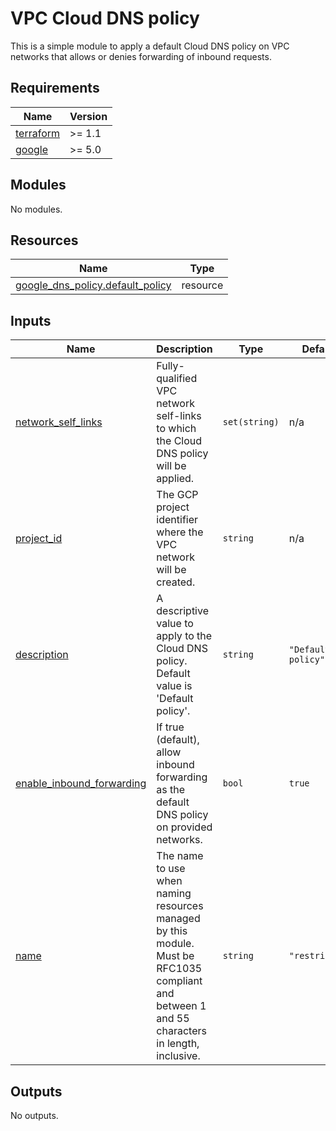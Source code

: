 # VPC Cloud DNS policy

This is a simple module to apply a default Cloud DNS policy on VPC networks that allows or denies forwarding of inbound
requests.



<!-- markdownlint-disable MD033 MD034-->
<!-- BEGINNING OF PRE-COMMIT-TERRAFORM DOCS HOOK -->
## Requirements

| Name | Version |
|------|---------|
| <a name="requirement_terraform"></a> [terraform](#requirement\_terraform) | >= 1.1 |
| <a name="requirement_google"></a> [google](#requirement\_google) | >= 5.0 |

## Modules

No modules.

## Resources

| Name | Type |
|------|------|
| [google_dns_policy.default_policy](https://registry.terraform.io/providers/hashicorp/google/latest/docs/resources/dns_policy) | resource |

## Inputs

| Name | Description | Type | Default | Required |
|------|-------------|------|---------|:--------:|
| <a name="input_network_self_links"></a> [network\_self\_links](#input\_network\_self\_links) | Fully-qualified VPC network self-links to which the Cloud DNS policy will be applied. | `set(string)` | n/a | yes |
| <a name="input_project_id"></a> [project\_id](#input\_project\_id) | The GCP project identifier where the VPC network will be created. | `string` | n/a | yes |
| <a name="input_description"></a> [description](#input\_description) | A descriptive value to apply to the Cloud DNS policy. Default value is 'Default policy'. | `string` | `"Default policy"` | no |
| <a name="input_enable_inbound_forwarding"></a> [enable\_inbound\_forwarding](#input\_enable\_inbound\_forwarding) | If true (default), allow inbound forwarding as the default DNS policy on provided networks. | `bool` | `true` | no |
| <a name="input_name"></a> [name](#input\_name) | The name to use when naming resources managed by this module. Must be RFC1035<br>compliant and between 1 and 55 characters in length, inclusive. | `string` | `"restricted"` | no |

## Outputs

No outputs.
<!-- END OF PRE-COMMIT-TERRAFORM DOCS HOOK -->
<!-- markdownlint-enable MD033 MD034 -->
